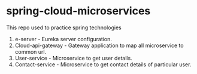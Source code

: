 # spring-cloud-microservices
This repo used to practice spring technologies

1. e-server - Eureka server configuration.
2. Cloud-api-gateway - Gateway application to map all microservice to common url.
3. User-service - Microservice to get user details.
4. Contact-service - Microservice to get contact details of particular user.

